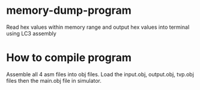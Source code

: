 # memory-dump-program
Read hex values within memory range and output hex values into terminal using LC3 assembly

# How to compile program
Assemble all 4 asm files into obj files. Load the input.obj, output.obj, tvp.obj files then the main.obj file in simulator.
